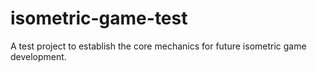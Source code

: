 # isometric-game-test
A test project to establish the core mechanics for future isometric game development.
